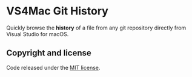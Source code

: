 # VS4Mac Git History

Quickly browse the **history** of a file from any git repository directly from Visual Studio for macOS.

## Copyright and license

Code released under the [MIT license](https://opensource.org/licenses/MIT).